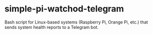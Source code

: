 # simple-pi-watchod-telegram
Bash script for Linux-based systems (Raspberry Pi, Orange Pi, etc.) that sends system health reports to a Telegram bot.
